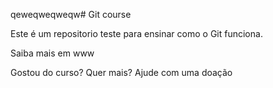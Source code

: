 qeweqweqweqw# Git course

Este é um repositorio teste para ensinar como o Git funciona.

Saiba mais em www

Gostou do curso? Quer mais? Ajude com uma doação

